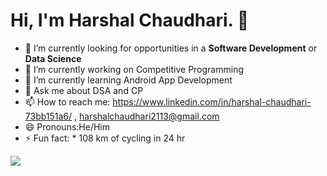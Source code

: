 # Hi, I'm Harshal Chaudhari. 👋

<!--
**ChaudhariHarsha/ChaudhariHarsha** is a ✨ _special_ ✨ repository because its `README.md` (this file) appears on your GitHub profile.

Here are some ideas to get you started:-->
- 🔭 I’m currently looking for opportunities in a **Software Development** or **Data Science**
- 🔭 I’m currently working on Competitive Programming 
- 🌱 I’m currently learning Android App Development 
- 💬 Ask me about DSA and CP
- 📫 How to reach me: https://www.linkedin.com/in/harshal-chaudhari-73bb151a6/ , harshalchaudhari2113@gmail.com
- 😄 Pronouns:He/Him
- ⚡ Fun fact:
             * 108 km of cycling in 24 hr

<img src="https://github-readme-stats.vercel.app/api?username=ChaudhariHarsha&&show_icons=true&title_color=ffffff&icon_color=bb2acf&text_color=daf7dc&bg_color=151515">
